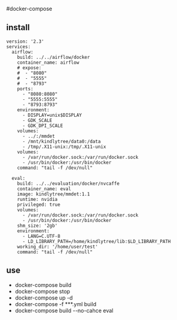 #docker-compose

## install

```
version: '2.3'
services:
  airflow:
    build: ../../airflow/docker
    container_name: airflow
    # expose:
    #  - "8080"
    #  - "5555"
    #  - "8793"
    ports:
      - "8080:8080"
      - "5555:5555"
      - "8793:8793"
    environment:
      - DISPLAY=unix$DISPLAY
      - GDK_SCALE
      - GDK_DPI_SCALE
    volumes:
      - ../:/mmdet
      - /mnt/kindlytree/data0:/data
      - /tmp/.X11-unix:/tmp/.X11-unix      
    volumes:
      - /var/run/docker.sock:/var/run/docker.sock
      - /usr/bin/docker:/usr/bin/docker
    command: "tail -f /dev/null"

  eval:
    build: ../../evaluation/docker/nvcaffe
    container_name: eval
    image: kindlytree/mmdet:1.1
    runtime: nvidia
    privileged: true
    volumes:
      - /var/run/docker.sock:/var/run/docker.sock
      - /usr/bin/docker:/usr/bin/docker
    shm_size: '2gb'
    environment:
      - LANG=C.UTF-8
      - LD_LIBRARY_PATH=/home/kindlytree/lib:$LD_LIBRARY_PATH
    working_dir: '/home/user/test'
    command: "tail -f /dev/null"
```

## use
- docker-compose build
- docker-compose stop
- docker-compose up -d
- docker-compose -f ***.yml build
- docker-compose build --no-cahce eval